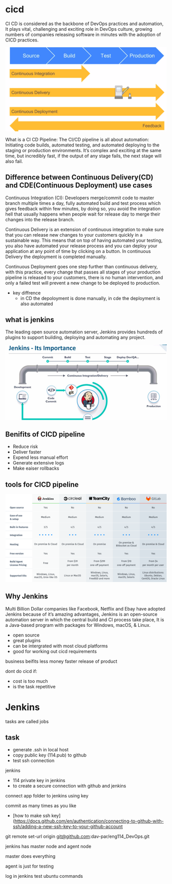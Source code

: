# cicd
CI CD is considered as the backbone of DevOps practices and automation, It plays vital, challenging and exciting role in DevOps culture, growing numbers of companies releasing software in minutes with the adoption of CICD practices.

![cicd workflow](/Documentation/resources/cicd_workflow.png)  

What is a CI CD Pipeline: The CI/CD pipeline is all about automation: Initiating code builds, automated testing, and automated deploying to the staging or production environments. It’s complex and exciting at the same time, but incredibly fast, if the output of any stage fails, the next stage will also fail.

## Difference between Continuous Delivery(CD) and CDE(Continuous Deployment) use cases
Continuous Integration (CI): Developers merge/commit code to master branch multiple times a day, fully automated build and test process which gives feedback within few minutes, by doing so, you avoid the integration hell that usually happens when people wait for release day to merge their changes into the release branch.

Continuous Delivery is an extension of continuous integration to make sure that you can release new changes to your customers quickly in a sustainable way. This means that on top of having automated your testing, you also have automated your release process and you can deploy your application at any point of time by clicking on a button. In continuous Delivery the deployment is completed manually.

Continuous Deployment goes one step further than continuous delivery, with this practice, every change that passes all stages of your production pipeline is released to your customers, there is no human intervention, and only a failed test will prevent a new change to be deployed to production.

- key diffrence
    - in CD the depoloyment is done manually, in cde the deployment is also automated

## what is jenkins
The leading open source automation server, Jenkins provides hundreds of plugins to support building, deploying and automating any project.

![jenkins pipeline](/Documentation/resources/jenkins.png)  


## Benifits of CICD pipeline
- Reduce risk
- Deliver faster
- Expend less manual effort
- Generate extensive logs
- Make eaiser rollbacks

## tools for CICD pipeline
![cicd tools](/Documentation/resources/cicd_tools.png)  


## Why Jenkins
Multi Billion Dollar companies like Facebook, Netflix and Ebay have adopted Jenkins because of it’s amazing advantages, Jenkins is an open-source automation server in which the central build and CI process take place, It is a Java-based program with packages for Windows, macOS, & Linux.

- open source
- great plugins
- can be intergrated with most cloud platforms
- good for working out cicd requirements 

business beifits 
less money
faster release of product

dont do cicd if:
- cost is too much
- is the task repetitive

# Jenkins
tasks are called jobs

## task
- generate .ssh in local host
- copy public key (114.pub) to github
- test ssh connection

jenkins
- 114 private key in jenkins
- to create a secure connection with github and jenkins

connect app folder to jenkins using key

commit as many times as you like

- [how to make ssh key](https://docs.github.com/en/authentication/connecting-to-github-with-ssh/adding-a-new-ssh-key-to-your-github-account

git remote set-url origin git@github.com:dav-par/eng114_DevOps.git

jenkins has master node and agent node

master does everything

agent is just for testing

log in jenkins
test ubuntu commands
